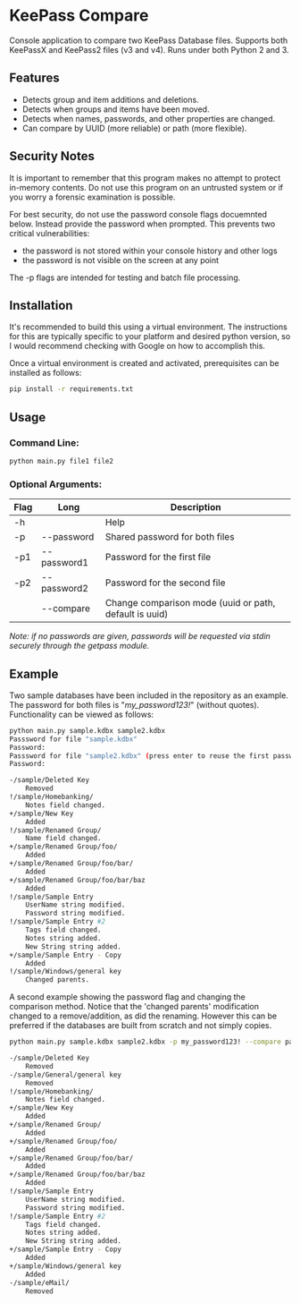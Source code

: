 # KeePass Compare

Console  application to compare two KeePass Database files. Supports both KeePassX and KeePass2 files (v3 and v4). Runs under both Python 2 and 3.

## Features

 - Detects group and item additions and deletions.
 - Detects when groups and items have been moved.
 - Detects when names, passwords, and other properties are changed.
 - Can compare by UUID (more reliable) or path (more flexible).

## Security Notes

It is important to remember that this program makes no attempt to protect in-memory contents. Do not use this program on an untrusted system or if you worry a forensic examination is possible.

For best security, do not use the password console flags docuemnted below. Instead provide the password when prompted. This prevents two critical vulnerabilities:

 - the password is not stored within your console history and other logs
 - the password is not visible on the screen at any point

The -p flags are intended for testing and batch file processing.

## Installation

It's recommended to build this using a virtual environment. The instructions for this are typically specific to your platform and desired python version, so I would recommend checking with Google on how to accomplish this.

Once a virtual environment is created and activated, prerequisites can be installed as follows:

```bash
pip install -r requirements.txt
```

## Usage

### Command Line:

```bash
python main.py file1 file2
```
### Optional Arguments:

| Flag | Long | Description |
| - | - | - |
| -h | | Help
| -p | --password | Shared password for both files
| -p1 | --password1 | Password for the first file
| -p2 | --password2 | Password for the second file
| | --compare | Change comparison mode (uuid or path, default is uuid)

*Note: if no passwords are given, passwords will be requested via stdin securely through the getpass module.*

## Example

Two sample databases have been included in the repository as an example. The password for both files is "*my_password123!*" (without quotes). Functionality can be viewed as follows:

```bash
python main.py sample.kdbx sample2.kdbx
Passsword for file "sample.kdbx"
Password:
Passsword for file "sample2.kdbx" (press enter to reuse the first password)
Password:

-/sample/Deleted Key
    Removed
!/sample/Homebanking/
    Notes field changed.
+/sample/New Key
    Added
!/sample/Renamed Group/
    Name field changed.
+/sample/Renamed Group/foo/
    Added
+/sample/Renamed Group/foo/bar/
    Added
+/sample/Renamed Group/foo/bar/baz
    Added
!/sample/Sample Entry
    UserName string modified.
    Password string modified.
!/sample/Sample Entry #2
    Tags field changed.
    Notes string added.
    New String string added.
+/sample/Sample Entry - Copy
    Added
!/sample/Windows/general key
    Changed parents.  
```
A second example showing the password flag and changing the comparison method. Notice that the 'changed parents' modification changed to a remove/addition, as did the renaming. However this can be preferred if the databases are built from scratch and not simply copies.
```bash
python main.py sample.kdbx sample2.kdbx -p my_password123! --compare path

-/sample/Deleted Key
    Removed
-/sample/General/general key
    Removed
!/sample/Homebanking/
    Notes field changed.
+/sample/New Key
    Added
+/sample/Renamed Group/
    Added
+/sample/Renamed Group/foo/
    Added
+/sample/Renamed Group/foo/bar/
    Added
+/sample/Renamed Group/foo/bar/baz
    Added
!/sample/Sample Entry
    UserName string modified.
    Password string modified.
!/sample/Sample Entry #2
    Tags field changed.
    Notes string added.
    New String string added.
+/sample/Sample Entry - Copy
    Added
+/sample/Windows/general key
    Added
-/sample/eMail/
    Removed
```

